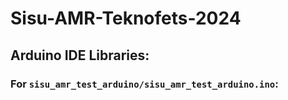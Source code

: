 # Sisu-AMR-Teknofets-2024

## Arduino IDE Libraries:

### For `sisu_amr_test_arduino/sisu_amr_test_arduino.ino`:

